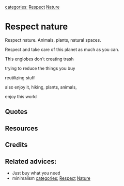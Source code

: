 [categories:](../categories/index.md) [Respect](../categories/Respect.md) [Nature](../categories/Nature.md)
# Respect nature

Respect nature. Animals, plants, natural spaces.

Respect and take care of this planet as much as you can.

This englobes don't creating trash

trying to reduce the things you buy

reutilizing stuff

also enjoy it, hiking, plants, animals,

enjoy this world

## Quotes

## Resources

## Credits

## Related advices:

- Just buy what you need
- minimalism
[categories:](../categories/index.md) [Respect](../categories/Respect.md) [Nature](../categories/Nature.md)